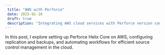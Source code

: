 ```yaml
---
 title: "AWS with Perforce"
 date: 2025-01-10
 draft: true
 description: "Integrating AWS cloud services with Perforce version control."
---
```


In this post, I explore setting up Perforce Helix Core on AWS, configuring replication and backups, and automating workflows for efficient source control management in the cloud.
